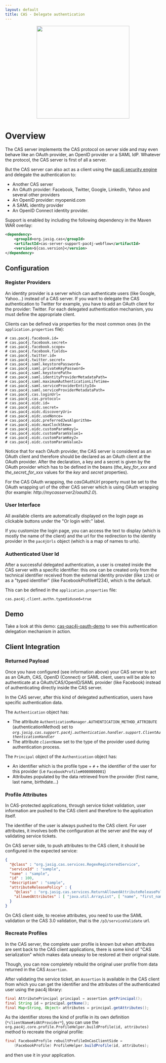 ```yaml
---
layout: default
title: CAS - Delegate authentication
---
```


<p align="center">
  <img src="https://pac4j.github.io/pac4j/img/logo-cas.png" width="300" />
</p>

# Overview
The CAS server implements the CAS protocol on server side and may even behave like an OAuth provider, an OpenID provider or a SAML IdP. Whatever the protocol, the CAS server is first of all a server.

But the CAS server can also act as a client using the [pac4j security engine](https://github.com/pac4j/pac4j) and delegate the authentication to:

* Another CAS server
* An OAuth provider: Facebook, Twitter, Google, LinkedIn, Yahoo and several other providers
* An OpenID provider: myopenid.com
* A SAML identity provider
* An OpenID Connect identity provider.

Support is enabled by including the following dependency in the Maven WAR overlay:

```xml
<dependency>
    <groupId>org.jasig.cas</groupId>
    <artifactId>cas-server-support-pac4j-webflow</artifactId>
    <version>${cas.version}</version>
</dependency>
```


## Configuration

### Register Providers

An identity provider is a server which can authenticate users (like Google, Yahoo...) instead of a CAS server. 
If you want to delegate the CAS authentication to Twitter for example, you have to add an 
OAuth client for the provider: Twitter. For each delegated authentication mechanism, you must define the appropriate client.

Clients can be defined via properties for the most common ones (in the `application.properties` file):

```properties
# cas.pac4j.facebook.id=
# cas.pac4j.facebook.secret=
# cas.pac4j.facebook.scope=
# cas.pac4j.facebook.fields=
# cas.pac4j.twitter.id=
# cas.pac4j.twitter.secret=
# cas.pac4j.saml.keystorePassword=
# cas.pac4j.saml.privateKeyPassword=
# cas.pac4j.saml.keystorePath=
# cas.pac4j.saml.identityProviderMetadataPath=
# cas.pac4j.saml.maximumAuthenticationLifetime=
# cas.pac4j.saml.serviceProviderEntityId=
# cas.pac4j.saml.serviceProviderMetadataPath=
# cas.pac4j.cas.loginUrl=
# cas.pac4j.cas.protocol=
# cas.pac4j.oidc.id=
# cas.pac4j.oidc.secret=
# cas.pac4j.oidc.discoveryUri=
# cas.pac4j.oidc.useNonce=
# cas.pac4j.oidc.preferredJwsAlgorithm=
# cas.pac4j.oidc.maxClockSkew=
# cas.pac4j.oidc.customParamKey1=
# cas.pac4j.oidc.customParamValue1=
# cas.pac4j.oidc.customParamKey2=
# cas.pac4j.oidc.customParamValue2=
```

Notice that for each OAuth provider, the CAS server is considered as an OAuth client and therefore should be declared as 
an OAuth client at the OAuth provider. After the declaration, a key and a secret is given by the OAuth provider which has 
to be defined in the beans (*the_key_for_xxx* and *the_secret_for_xxx* values for the *key* and *secret* properties).

For the CAS OAuth wrapping, the *casOAuthUrl* property must be set to the OAuth wrapping url of the other CAS server 
which is using OAuth wrapping (for example: *http://mycasserver2/oauth2.0*).

### User Interface

All available clients are automatically displayed on the login page as clickable buttons under the "Or login with:" label.

If you customize the login page, you can access the text to display (which is mostly the name of the client) 
and the url for the redirection to the identity provider in the `pac4jUrls` object (which is a map of names to urls).


### Authenticated User Id

After a successful delegated authentication, a user is created inside the CAS server with a specific identifier: 
this one can be created only from the technical identifier received from the external identity provider (like `1234`) 
or as a "typed identifier" (like FacebookProfile#1234), which is the default.

This can be defined in the `application.properties` file:

```properties
cas.pac4j.client.authn.typedidused=true
```

## Demo

Take a look at this demo: [cas-pac4j-oauth-demo](https://github.com/leleuj/cas-pac4j-oauth-demo) 
to see this authentication delegation mechanism in action.


## Client Integration

### Returned Payload

Once you have configured (see information above) your CAS server to act as an OAuth, 
CAS, OpenID (Connect) or SAML client, users will be able to authenticate at a OAuth/CAS/OpenID/SAML 
provider (like Facebook) instead of authenticating directly inside the CAS server.

In the CAS server, after this kind of delegated authentication, users have specific authentication data.

The `Authentication` object has:

* The attribute `AuthenticationManager.AUTHENTICATION_METHOD_ATTRIBUTE` (authenticationMethod) set to *`org.jasig.cas.support.pac4j.authentication.handler.support.ClientAuthenticationHandler`*
* The attribute *`clientName`* set to the type of the provider used during authentication process.

The `Principal` object of the `Authentication` object has:

* An identifier which is the profile type + `#` + the identifier of the user for this provider (i.e `FacebookProfile#0000000001`)
* Attributes populated by the data retrieved from the provider (first name, last name, birthdate...)

### Profile Attributes

In CAS-protected applications, through service ticket validation, user information 
are pushed to the CAS client and therefore to the application itself.

The identifier of the user is always pushed to the CAS client. For user attributes, it involves both the configuration 
at the server and the way of validating service tickets.

On CAS server side, to push attributes to the CAS client, it should be configured in the expected service:

```json
{
  "@class" : "org.jasig.cas.services.RegexRegisteredService",
  "serviceId" : "sample",
  "name" : "sample",
  "id" : 100,
  "description" : "sample",
  "attributeReleasePolicy" : {
    "@class" : "org.jasig.cas.services.ReturnAllowedAttributeReleasePolicy",
    "allowedAttributes" : [ "java.util.ArrayList", [ "name", "first_name", "middle_name" ] ]
  }
}
```

On CAS client side, to receive attributes, you need to use the SAML validation or the CAS 3.0 
validation, that is the `/p3/serviceValidate` url.

### Recreate Profiles

In the CAS server, the complete user profile is known but when attributes are sent back to the CAS client applications, 
there is some kind of "CAS serialization" which makes data uneasy to be restored at their original state.

Though, you can now completely rebuild the original user profile from data returned in the CAS `Assertion`.

After validating the service ticket, an `Assertion` is available in the CAS client from which you can get the identifier 
and the attributes of the authenticated user using the pac4j library:

```java
final AttributePrincipal principal = assertion.getPrincipal();
final String id = principal.getName();
final Map<String, Object> attributes = principal.getAttributes();
```

As the identifier stores the kind of profile in its own definition (`*clientName#idAtProvider*`), 
you can use the `org.pac4j.core.profile.ProfileHelper.buildProfile(id, attributes)` method to recreate the original profile:

```java
final FacebookProfile rebuiltProfileOnCasClientSide =
    (FacebookProfile) ProfileHelper.buildProfile(id, attributes);
```

and then use it in your application.
